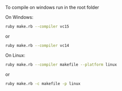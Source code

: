 To compile on windows run in the root folder

On Windows:

```bash
ruby make.rb --compiler vc15
```
or
```bash
ruby make.rb --compiler vc14
```


On Linux:

```bash
ruby make.rb --compiler makefile --platform linux
```
or
```bash
ruby make.rb -c makefile -p linux
```
